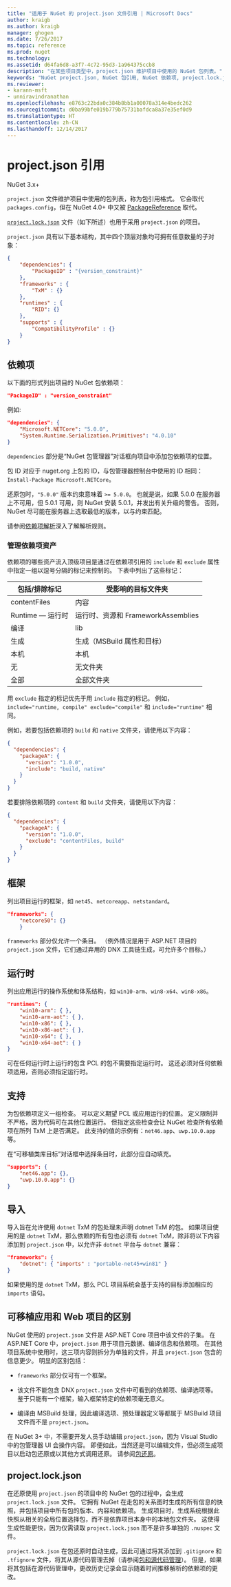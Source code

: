 ```yaml
---
title: "适用于 NuGet 的 project.json 文件引用 | Microsoft Docs"
author: kraigb
ms.author: kraigb
manager: ghogen
ms.date: 7/26/2017
ms.topic: reference
ms.prod: nuget
ms.technology: 
ms.assetid: d64fa6d8-a3f7-4c72-95d3-1a964375ccb8
description: "在某些项目类型中，project.json 维护项目中使用的 NuGet 包列表。"
keywords: "NuGet project.json, NuGet 包引用, NuGet 依赖项, project.lock.json"
ms.reviewer:
- karann-msft
- unniravindranathan
ms.openlocfilehash: e8763c22bda0c384b8bb1a00078a314e4bedc262
ms.sourcegitcommit: d0ba99bfe019b779b75731bafdca8a37e35ef0d9
ms.translationtype: HT
ms.contentlocale: zh-CN
ms.lasthandoff: 12/14/2017
---
```

# <a name="projectjson-reference"></a>project.json 引用

NuGet 3.x+

`project.json` 文件维护项目中使用的包列表，称为包引用格式。 它会取代 `packages.config`，但在 NuGet 4.0+ 中又被 [PackageReference](../Consume-Packages/Package-References-in-Project-Files.md) 取代。

[`project.lock.json`](#projectlockjson) 文件（如下所述）也用于采用 `project.json` 的项目。

`project.json` 具有以下基本结构，其中四个顶层对象均可拥有任意数量的子对象：

```json
{
    "dependencies": {
        "PackageID" : "{version_constraint}"
    },
    "frameworks" : {
        "TxM" : {}
    },
    "runtimes" : {
        "RID": {}
    },
    "supports" : {
        "CompatibilityProfile" : {}
    }  
}
```
 
## <a name="dependencies"></a>依赖项

以下面的形式列出项目的 NuGet 包依赖项：

```json
"PackageID" : "version_constraint"
```
  
例如: 

```json
"dependencies": {   
    "Microsoft.NETCore": "5.0.0",
    "System.Runtime.Serialization.Primitives": "4.0.10"   
}
```

`dependencies` 部分是“NuGet 包管理器”对话框向项目中添加包依赖项的位置。

包 ID 对应于 nuget.org 上包的 ID，与包管理器控制台中使用的 ID 相同：`Install-Package Microsoft.NETCore`。

还原包时，`"5.0.0"` 版本约束意味着 `>= 5.0.0`。 也就是说，如果 5.0.0 在服务器上不可用，但 5.0.1 可用，则 NuGet 安装 5.0.1，并发出有关升级的警告。 否则，NuGet 尽可能在服务器上选取最低的版本，以与约束匹配。

请参阅[依赖项解析](../consume-packages/dependency-resolution.md)深入了解解析规则。

### <a name="managing-dependency-assets"></a>管理依赖项资产

依赖项的哪些资产流入顶级项目是通过在依赖项引用的 `include` 和 `exclude` 属性中指定一组以逗号分隔的标记来控制的。 下表中列出了这些标记：

| 包括/排除标记 | 受影响的目标文件夹 |
| --- | --- |
| contentFiles | 内容  |
| Runtime — 运行时 | 运行时、资源和 FrameworkAssemblies  |
| 编译 | lib |
| 生成 | 生成（MSBuild 属性和目标） |
| 本机 | 本机 |
| 无 | 无文件夹 |
| 全部 | 全部文件夹 |

用 `exclude` 指定的标记优先于用 `include` 指定的标记。 例如，`include="runtime, compile" exclude="compile"` 和 `include="runtime"` 相同。

例如，若要包括依赖项的 `build` 和 `native` 文件夹，请使用以下内容：

```json
{
  "dependencies": {
    "packageA": {
      "version": "1.0.0",
      "include": "build, native"
    }
  }
}
```

若要排除依赖项的 `content` 和 `build` 文件夹，请使用以下内容：

```json
{
  "dependencies": {
    "packageA": {
      "version": "1.0.0",
      "exclude": "contentFiles, build"
    }
  }
}
```

## <a name="frameworks"></a>框架

列出项目运行的框架，如 `net45`、`netcoreapp`、`netstandard`。

```json
"frameworks": {
    "netcore50": {}
    }
 ```

`frameworks` 部分仅允许一个条目。 （例外情况是用于 ASP.NET 项目的 `project.json` 文件，它们通过弃用的 DNX 工具链生成，可允许多个目标。）

## <a name="runtimes"></a>运行时

列出应用运行的操作系统和体系结构，如 `win10-arm`、`win8-x64`、`win8-x86`。

```json
"runtimes": {
    "win10-arm": { },
    "win10-arm-aot": { },
    "win10-x86": { },
    "win10-x86-aot": { },
    "win10-x64": { },
    "win10-x64-aot": { }
}
```

可在任何运行时上运行的包含 PCL 的包不需要指定运行时。 这还必须对任何依赖项适用，否则必须指定运行时。


## <a name="supports"></a>支持

为包依赖项定义一组检查。 可以定义期望 PCL 或应用运行的位置。 定义限制并不严格，因为代码可在其他位置运行。 但指定这些检查会让 NuGet 检查所有依赖项在所列 TxM 上是否满足。 此支持的值的示例有：`net46.app`、`uwp.10.0.app` 等。

在“可移植类库目标”对话框中选择条目时，此部分应自动填充。

```json
"supports": {
    "net46.app": {},
    "uwp.10.0.app": {}
}
```

## <a name="imports"></a>导入

导入旨在允许使用 `dotnet` TxM 的包处理未声明 dotnet TxM 的包。 如果项目使用的是 `dotnet` TxM，那么依赖的所有包也必须有 `dotnet` TxM，除非将以下内容添加到 `project.json` 中，以允许非 `dotnet` 平台与 `dotnet` 兼容：

```json
"frameworks": {
    "dotnet": { "imports" : "portable-net45+win81" }
}
```

如果使用的是 `dotnet` TxM，那么 PCL 项目系统会基于支持的目标添加相应的 `imports` 语句。

## <a name="differences-from-portable-apps-and-web-projects"></a>可移植应用和 Web 项目的区别

NuGet 使用的 `project.json` 文件是 ASP.NET Core 项目中该文件的子集。 在 ASP.NET Core 中，`project.json` 用于项目元数据、编译信息和依赖项。 在其他项目系统中使用时，这三项内容则拆分为单独的文件，并且 `project.json` 包含的信息更少。 明显的区别包括：

- `frameworks` 部分仅可有一个框架。

- 该文件不能包含 DNX `project.json` 文件中可看到的依赖项、编译选项等。 鉴于只能有一个框架，输入框架特定的依赖项毫无意义。

- 编译由 MSBuild 处理，因此编译选项、预处理器定义等都属于 MSBuild 项目文件而不是 `project.json`。

在 NuGet 3+ 中，不需要开发人员手动编辑 `project.json`，因为 Visual Studio 中的包管理器 UI 会操作内容。 即便如此，当然还是可以编辑文件，但必须生成项目以启动包还原或以其他方式调用还原。 请参阅[包还原](../Consume-Packages/Package-Restore.md)。


## <a name="projectlockjson"></a>project.lock.json

在还原使用 `project.json` 的项目中的 NuGet 包的过程中，会生成 `project.lock.json` 文件。 它拥有 NuGet 在走包的关系图时生成的所有信息的快照，并包括项目中所有包的版本、内容和依赖项。 生成项目时，生成系统根据此快照从相关的全局位置选择包，而不是依靠项目本身中的本地包文件夹。 这使得生成性能更快，因为仅需读取 `project.lock.json` 而不是许多单独的 `.nuspec` 文件。

`project.lock.json` 在包还原时自动生成，因此可通过将其添加到 `.gitignore` 和 `.tfignore` 文件，将其从源代码管理去掉（请参阅[包和源代码管理](../Consume-Packages/Packages-and-Source-Control.md)）。 但是，如果将其包括在源代码管理中，更改历史记录会显示随着时间推移解析的依赖项的更改。
